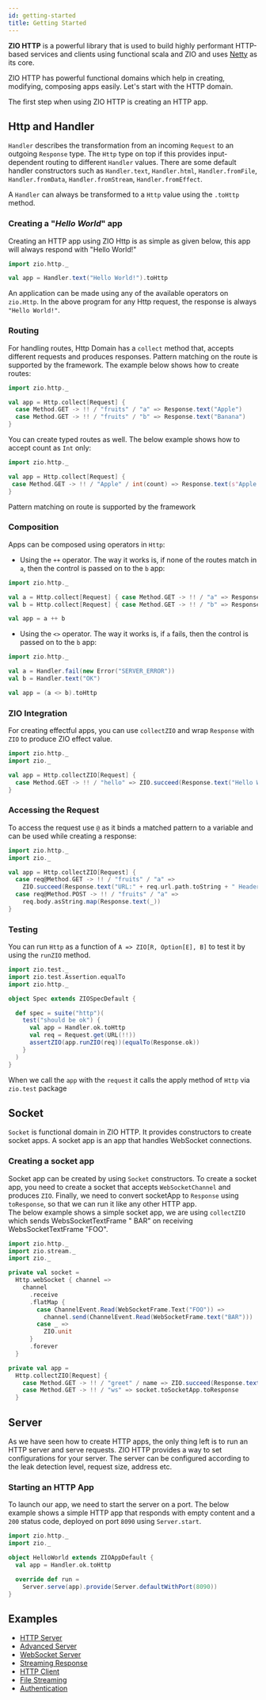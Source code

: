 ```yaml
---
id: getting-started
title: Getting Started
---
```


**ZIO HTTP** is a powerful library that is used to build highly performant HTTP-based services and clients using
functional scala and ZIO and uses [Netty](https://netty.io/) as its core.

ZIO HTTP has powerful functional domains which help in creating, modifying, composing apps easily. Let's start with the
HTTP domain.

The first step when using ZIO HTTP is creating an HTTP app.

## Http and Handler

`Handler` describes the transformation from an incoming `Request` to an outgoing `Response` type. The `Http` type on top
if this
provides input-dependent routing to different `Handler` values. There are some default handler constructors such
as `Handler.text`, `Handler.html`, `Handler.fromFile`, `Handler.fromData`, `Handler.fromStream`, `Handler.fromEffect`.

A `Handler` can always be transformed to a `Http` value using the `.toHttp` method.

### Creating a "_Hello World_" app

Creating an HTTP app using ZIO Http is as simple as given below, this app will always respond with "Hello World!"

```scala mdoc:silent
import zio.http._

val app = Handler.text("Hello World!").toHttp
```

An application can be made using any of the available operators on `zio.Http`. In the above program for any Http
request, the response is always `"Hello World!"`.

### Routing

For handling routes, Http Domain has a `collect` method that, accepts different requests and produces responses. Pattern
matching on the route is supported by the framework.
The example below shows how to create routes:

```scala mdoc:silent:reset
import zio.http._

val app = Http.collect[Request] {
  case Method.GET -> !! / "fruits" / "a" => Response.text("Apple")
  case Method.GET -> !! / "fruits" / "b" => Response.text("Banana")
}
```

You can create typed routes as well. The below example shows how to accept count as `Int` only:

 ```scala mdoc:silent:reset
import zio.http._

val app = Http.collect[Request] {
  case Method.GET -> !! / "Apple" / int(count) => Response.text(s"Apple: $count")
}
 ```

Pattern matching on route is supported by the framework

### Composition

Apps can be composed using operators in `Http`:

- Using the `++` operator. The way it works is, if none of the routes match in `a`, then the control is passed on to
  the `b` app:

```scala mdoc:silent:reset
import zio.http._

val a = Http.collect[Request] { case Method.GET -> !! / "a" => Response.ok }
val b = Http.collect[Request] { case Method.GET -> !! / "b" => Response.ok }

val app = a ++ b
```

- Using the `<>` operator. The way it works is, if `a` fails, then the control is passed on to the `b` app:

```scala mdoc:silent:reset
import zio.http._

val a = Handler.fail(new Error("SERVER_ERROR"))
val b = Handler.text("OK")

val app = (a <> b).toHttp
```

### ZIO Integration

For creating effectful apps, you can use `collectZIO` and wrap `Response` with `ZIO` to produce ZIO effect value.

```scala mdoc:silent:reset
import zio.http._
import zio._

val app = Http.collectZIO[Request] {
  case Method.GET -> !! / "hello" => ZIO.succeed(Response.text("Hello World"))
}
```

### Accessing the Request

To access the request use `@` as it binds a matched pattern to a variable and can be used while creating a response:

```scala mdoc:silent:reset
import zio.http._
import zio._

val app = Http.collectZIO[Request] {
  case req@Method.GET -> !! / "fruits" / "a" =>
    ZIO.succeed(Response.text("URL:" + req.url.path.toString + " Headers: " + req.headers))
  case req@Method.POST -> !! / "fruits" / "a" =>
    req.body.asString.map(Response.text(_))
}
```

### Testing

You can run `Http` as a function of `A => ZIO[R, Option[E], B]` to test it by using the `runZIO` method.

```scala mdoc:silent:reset
import zio.test._
import zio.test.Assertion.equalTo
import zio.http._

object Spec extends ZIOSpecDefault {

  def spec = suite("http")(
    test("should be ok") {
      val app = Handler.ok.toHttp
      val req = Request.get(URL(!!))
      assertZIO(app.runZIO(req))(equalTo(Response.ok))
    }
  )
}
```

When we call the `app` with the `request` it calls the apply method of `Http` via `zio.test` package

## Socket

`Socket` is functional domain in ZIO HTTP. It provides constructors to create socket apps.
A socket app is an app that handles WebSocket connections.

### Creating a socket app

Socket app can be created by using `Socket` constructors. To create a socket app, you need to create a socket that
accepts `WebSocketChannel` and produces `ZIO`.
Finally, we need to convert socketApp to `Response` using `toResponse`, so that we can run it like any other HTTP
app.   
The below example shows a simple socket app, we are using `collectZIO` which sends WebsSocketTextFrame "
BAR" on receiving WebsSocketTextFrame "FOO".

```scala mdoc:silent:reset
import zio.http._
import zio.stream._
import zio._

private val socket =
  Http.webSocket { channel =>
    channel
      .receive
      .flatMap {
        case ChannelEvent.Read(WebSocketFrame.Text("FOO")) =>
          channel.send(ChannelEvent.Read(WebSocketFrame.text("BAR")))
        case _ =>
          ZIO.unit
      }
      .forever
  }

private val app = 
  Http.collectZIO[Request] {
    case Method.GET -> !! / "greet" / name => ZIO.succeed(Response.text(s"Greetings {$name}!"))
    case Method.GET -> !! / "ws" => socket.toSocketApp.toResponse
  }
```

## Server

As we have seen how to create HTTP apps, the only thing left is to run an HTTP server and serve requests.
ZIO HTTP provides a way to set configurations for your server. The server can be configured according to the leak
detection level, request size, address etc.

### Starting an HTTP App

To launch our app, we need to start the server on a port. The below example shows a simple HTTP app that responds with
empty content and a `200` status code, deployed on port `8090` using `Server.start`.

```scala mdoc:silent:reset
import zio.http._
import zio._

object HelloWorld extends ZIOAppDefault {
  val app = Handler.ok.toHttp

  override def run =
    Server.serve(app).provide(Server.defaultWithPort(8090))
}
```

## Examples

- [HTTP Server](https://zio.github.io/zio-http/docs/v1.x/examples/zio-http-basic-examples/http_server)
- [Advanced Server](https://zio.github.io/zio-http/docs/v1.x/examples/advanced-examples/advanced_server)
- [WebSocket Server](https://zio.github.io/zio-http/docs/v1.x/examples/zio-http-basic-examples/web-socket)
- [Streaming Response](https://zio.github.io/zio-http/docs/v1.x/examples/advanced-examples/stream-response)
- [HTTP Client](https://zio.github.io/zio-http/docs/v1.x/examples/zio-http-basic-examples/http_client)
- [File Streaming](https://zio.github.io/zio-http/docs/v1.x/examples/advanced-examples/stream-file)
- [Authentication](https://zio.github.io/zio-http/docs/v1.x/examples/advanced-examples/authentication)

